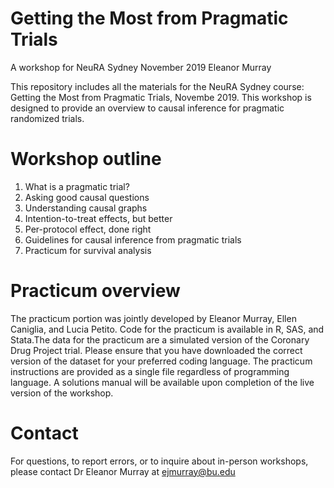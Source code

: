 # Getting the Most from Pragmatic Trials
A workshop for NeuRA Sydney
November 2019
Eleanor Murray

This repository includes all the materials for the NeuRA Sydney course: Getting the Most from Pragmatic Trials, Novembe 2019. This workshop is designed to provide an overview to causal inference for pragmatic randomized trials. 

# Workshop outline
1. What is a pragmatic trial?
2. Asking good causal questions
3. Understanding causal graphs
4. Intention-to-treat effects, but better
5. Per-protocol effect, done right
6. Guidelines for causal inference from pragmatic trials
7. Practicum for survival analysis

# Practicum overview

The practicum portion was jointly developed by Eleanor Murray, Ellen Caniglia, and Lucia Petito. Code for the practicum is available in R, SAS, and Stata.The data for the practicum are a simulated version of the Coronary Drug Project trial. Please ensure that you have downloaded the correct version of the dataset for your preferred coding language. The practicum instructions are provided as a single file regardless of programming language. A solutions manual will be available upon completion of the live version of the workshop.

# Contact
For questions, to report errors, or to inquire about in-person workshops, please contact Dr Eleanor Murray at ejmurray@bu.edu


